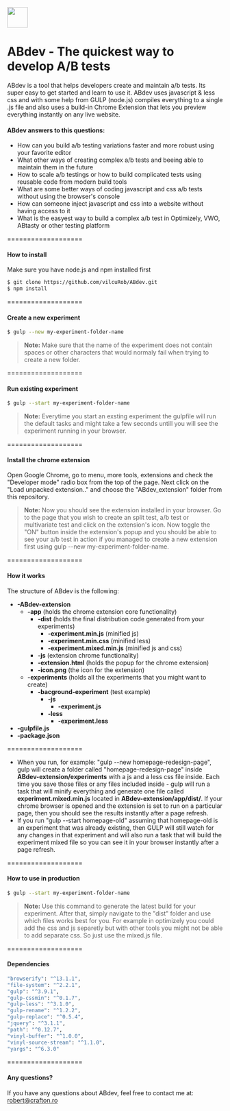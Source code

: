 <img src="https://raw.githubusercontent.com/vilcuRob/ABdev/master/ABdev_extension/app/icon.png" width="48">

ABdev - The quickest way to develop A/B tests 
===================
ABdev is a tool that helps developers create and maintain a/b tests. Its super easy to get started and learn to use it. ABdev uses javascript & less css and with some help from GULP (node.js) compiles everything to a single .js file and also uses a build-in Chrome Extension that lets you preview everything instantly on any live website.

#### ABdev answers to this questions:
* How can you build a/b testing variations faster and more robust using your favorite editor
* What other ways of creating complex a/b tests and beeing able to maintain them in the future
* How to scale a/b testings or how to build complicated tests using reusable code from modern build tools
* What are some better ways of coding javascript and css a/b tests without using the browser's console
* How can someone inject javascript and css into a website without having access to it
* What is the easyest way to build a complex a/b test in Optimizely, VWO, ABtasty or other testing platform

===================
#### How to install
Make sure you have node.js and npm installed first
```sh
$ git clone https://github.com/vilcuRob/ABdev.git
$ npm install
```
===================
#### Create a new experiment
```sh
$ gulp --new my-experiment-folder-name
```
> **Note:**
> Make sure that the name of the experiment does not contain spaces or other characters that would normaly fail when trying to create a new folder. 

===================
#### Run existing experiment
```sh
$ gulp --start my-experiment-folder-name
```
> **Note:**
> Everytime you start an exsting experiment the gulpfile will run the default tasks and might take a few seconds untill you will see the experiment running in your browser.

===================
#### Install the chrome extension
Open Google Chrome, go to menu, more tools, extensions and check the "Developer mode" radio box from the top of the page.
Next click on the "Load unpacked extension.." and choose the "ABdev_extension" folder from this repository.
> **Note:**
> Now you should see the extension installed in your browser. Go to the page that you wish to create an split test, a/b test or multivariate test and click on the extension's icon. Now toggle the "ON" button inside the extension's popup and you should be able to see your a/b test in action if you managed to create a new extension first using gulp --new my-experiment-folder-name. 

===================
#### How it works
The structure of ABdev is the following:

 * **-ABdev-extension**
     * **-app** (holds the chrome extension core functionality)
         * **-dist** (holds the final distribution code generated from your experiments)
             * **-experiment.min.js** (minified js)
             * **-experiment.min.css** (minified less)
             * **-experiment.mixed.min.js** (minified js and css)
         * **-js** (extension chrome functionality)
         * **-extension.html** (holds the popup for the chrome extension)
         * **-icon.png** (the icon for the extension)
     * **-experiments** (holds all the experiments that you might want to create)
         * **-bacground-experiment** (test example)
             * **-js** 
                 * **-experiment.js**
             * **-less**
                 * **-experiment.less**
 * **-gulpfile.js**
 * **-package.json**

===================

- When you run, for example: "gulp --new homepage-redesign-page", gulp will create a folder called "homepage-redesign-page" inside **ABdev-extension/experiments** with a js and a less css file inside. Each time you save those files or any files included inside - gulp will run a task that will minify everything and generate one file called **experiment.mixed.min.js** located in **ABdev-extension/app/dist/**. If your chrome browser is opened and the extension is set to run on a particular page, then you should see the results instantly after a page refresh.
- If you run "gulp --start homepage-old" assuming that homepage-old is an experiment that was already existing, then GULP will still watch for any changes in that experiment and will also run a task that will build the experiment mixed file so you can see it in your browser instantly after a page refresh.

===================
#### How to use in production
```sh
$ gulp --start my-experiment-folder-name
```
> **Note:**
> Use this command to generate the latest build for your experiment. After that, simply navigate to the "dist" folder and use which files works best for you. For example in optimizely you could add the css and js separetly but with other tools you might not be able to add separate css. So just use the mixed.js file.

===================
#### Dependencies
```sh
"browserify": "^13.1.1",
"file-system": "^2.2.1",
"gulp": "^3.9.1",
"gulp-cssmin": "^0.1.7",
"gulp-less": "^3.1.0",
"gulp-rename": "^1.2.2",
"gulp-replace": "^0.5.4",
"jquery": "^3.1.1",
"path": "^0.12.7",
"vinyl-buffer": "^1.0.0",
"vinyl-source-stream": "^1.1.0",
"yargs": "^6.3.0"
```
===================
#### Any questions?
If you have any questions about ABdev, feel free to contact me at: robert@crafton.ro
